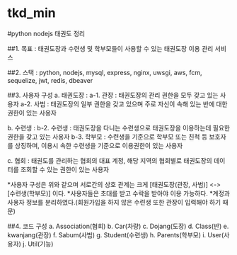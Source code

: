 # tkd_min

#python nodejs 태권도 정리

##1. 목표 : 태권도장과 수련생 및 학부모들이 사용할 수 있는 태권도장 이용 관리 서비스

##2. 스택 : python, nodejs, mysql, express, nginx, uwsgi, aws, fcm, sequelize, jwt, redis, dbeaver

##3. 사용자 구성
 a. 태권도장 :
  a-1. 관장 : 태권도장의 관리 권한을 모두 갖고 있는 사용자
  a-2. 사범 : 태권도장의 일부 권한을 갖고 있으며 주로 자신이 속해 있는 반에 대한 권한이 있는 사용자
 
 b. 수련생 :
  b-2. 수련생 : 태권도장을 다니는 수련생으로 태권도장을 이용하는데 필요한 권한을 갖고 있는 사용자
  b-3. 학부모 : 수련생을 기준으로 학부모 또는 친척 등 보호자를 상징하며, 이용시 속한 수련생을 기준으로 이용권한이 있는 사용자
 
 c. 협회 : 태권도를 관리하는 협회의 대표 계정, 해당 지역의 협회별로 태권도장의 데이터를 조회할 수 있는 권한이 있는 사용자 
 
 *사용자 구성은 위와 같으며 서로간의 상호 관계는 크게 [태권도장(관장, 사범)] <-> [수련생(학부모)] 이다.
 *사용자들은 초대를 받고 수락을 받아야 이용 가능하다.
 *계정과 사용자 정보를 분리하였다.(회원가입을 하지 않은 수련생 또한 관장이 입력해야 하기 때문)

##4. 코드 구성
 a. Association(협회)
 b. Car(차량)
 c. Dojang(도장)
 d. Class(반)
 e. kwanjang(관장)
 f. Sabum(사범)
 g. Student(수련생)
 h. Parents(학부모)
 i. User(사용자)
 j. Util(기능)
